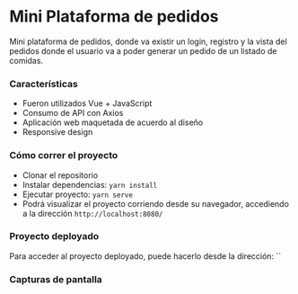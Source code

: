 # Mini Plataforma de pedidos

Mini plataforma de pedidos, donde va existir un login, registro y la vista del pedidos donde el usuario va a poder generar un pedido de un listado de comidas.

### Características

- Fueron utilizados Vue + JavaScript
- Consumo de API con Axios
- Aplicación web maquetada de acuerdo al diseño
- Responsive design

### Cómo correr el proyecto

- Clonar el repositorio
- Instalar dependencias: `yarn install`
- Ejecutar proyecto: `yarn serve`
- Podrá visualizar el proyecto corriendo desde su navegador, accediendo a la dirección `http://localhost:8080/`

### Proyecto deployado

Para acceder al proyecto deployado, puede hacerlo desde la dirección: ``

### Capturas de pantalla

